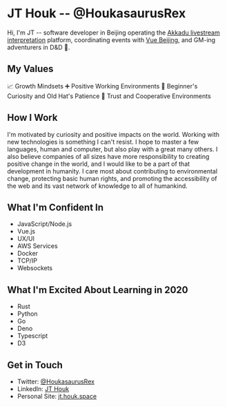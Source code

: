 # JT Houk -- @HoukasaurusRex

Hi, I'm JT -- software developer in Beijing operating the [Akkadu livestream interpretation](https://akkadu.com) platform, coordinating events with [Vue Beijing](https://twitter.com/beijing_vue), and GM-ing adventurers in D&D 🐲.

## My Values

📈 Growth Mindsets
➕ Positive Working Environments
🐣 Beginner's Curiosity and Old Hat's Patience
🤝 Trust and Cooperative Environments

## How I Work

I'm motivated by curiosity and positive impacts on the world. Working with new technologies is something I can't resist. I hope to master a few languages, human and computer, but also play with a great many others. I also believe companies of all sizes have more responsibility to creating positive change in the world, and I would like to be a part of that development in humanity. I care most about contributing to environmental change, protecting basic human rights, and promoting the accessibility of the web and its vast network of knowledge to all of humankind.

## What I'm Confident In

* JavaScript/Node.js
* Vue.js
* UX/UI
* AWS Services
* Docker
* TCP/IP
* Websockets

## What I'm Excited About Learning in 2020

* Rust
* Python
* Go
* Deno
* Typescript
* D3

## Get in Touch

* Twitter: [@HoukasaurusRex](https://twitter.com/HoukasaurusRex)
* LinkedIn: [JT Houk](https://www.linkedin.com/in/jt-houk/)
* Personal Site: [jt.houk.space](https://jt.houk.space/about/)
